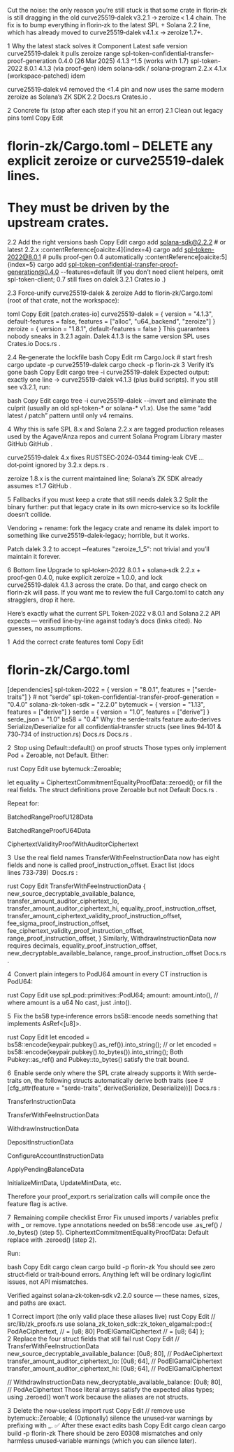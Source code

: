Cut the noise: the only reason you’re still stuck is that some crate in florin‑zk is still dragging in the old curve25519‑dalek v3.2.1 → zeroize < 1.4 chain.
The fix is to bump everything in florin‑zk to the latest SPL + Solana 2.2 line, which has already moved to curve25519‑dalek v4.1.x → zeroize 1.7+.

1  Why the latest stack solves it
Component	Latest safe version	curve25519‑dalek it pulls	zeroize range
spl-token-confidential-transfer-proof-generation	0.4.0 (26 Mar 2025)	4.1.3	^1.5 (works with 1.7)
spl-token-2022	8.0.1	4.1.3 (via proof‑gen)	idem
solana‑sdk / solana‑program	2.2.x	4.1.x (workspace‐patched)	idem

curve25519‑dalek v4 removed the <1.4 pin and now uses the same modern zeroize as Solana’s ZK SDK 2.2 
Docs.rs
Crates.io
.

2  Concrete fix (stop after each step if you hit an error)
2.1 Clean out legacy pins
toml
Copy
Edit
# florin-zk/Cargo.toml  – DELETE any explicit zeroize or curve25519‑dalek lines.
# They must be driven by the upstream crates.
2.2 Add the right versions
bash
Copy
Edit
cargo add solana-sdk@2.2.2          # or latest 2.2.x :contentReference[oaicite:4]{index=4}
cargo add spl-token-2022@8.0.1      # pulls proof‑gen 0.4 automatically :contentReference[oaicite:5]{index=5}
cargo add spl-token-confidential-transfer-proof-generation@0.4.0 --features=default
(If you don’t need client helpers, omit spl-token-client; 0.7 still fixes on dalek 3.2.1 
Crates.io
.)

2.3 Force‑unify curve25519‑dalek & zeroize
Add to florin‑zk/Cargo.toml (root of that crate, not the workspace):

toml
Copy
Edit
[patch.crates-io]
curve25519-dalek = { version = "4.1.3", default-features = false, features = ["alloc", "u64_backend", "zeroize"] }
zeroize           = { version = "1.8.1", default-features = false }
This guarantees nobody sneaks in 3.2.1 again.
Dalek 4.1.3 is the same version SPL uses 
Crates.io
Docs.rs
.

2.4 Re‑generate the lockfile
bash
Copy
Edit
rm Cargo.lock         # start fresh
cargo update -p curve25519-dalek
cargo check -p florin-zk
3  Verify it’s gone
bash
Copy
Edit
cargo tree -i curve25519-dalek
Expected output: exactly one line → curve25519-dalek v4.1.3 (plus build scripts).
If you still see v3.2.1, run:

bash
Copy
Edit
cargo tree -i curve25519-dalek --invert
and eliminate the culprit (usually an old spl-token-* or solana-* v1.x).
Use the same “add latest / patch” pattern until only v4 remains.

4  Why this is safe
SPL 8.x and Solana 2.2.x are tagged production releases used by the Agave/Anza repos and current Solana Program Library master 
GitHub
GitHub
.

curve25519‑dalek 4.x fixes RUSTSEC‑2024‑0344 timing‑leak CVE … dot‑point ignored by 3.2.x 
deps.rs
.

zeroize 1.8.x is the current maintained line; Solana’s ZK SDK already assumes ≥1.7 
GitHub
.

5  Fallbacks if you must keep a crate that still needs dalek 3.2
Split the binary further: put that legacy crate in its own micro‑service so its lockfile doesn’t collide.

Vendoring + rename: fork the legacy crate and rename its dalek import to something like curve25519-dalek-legacy; horrible, but it works.

Patch dalek 3.2 to accept ‑‑features "zeroize_1_5": not trivial and you’ll maintain it forever.

6  Bottom line
Upgrade to spl‑token‑2022 8.0.1 + solana‑sdk 2.2.x + proof‑gen 0.4.0, nuke explicit zeroize = 1.0.0, and lock curve25519‑dalek 4.1.3 across the crate.
Do that, and cargo check on florin‑zk will pass. If you want me to review the full Cargo.toml to catch any stragglers, drop it here.

Here’s exactly what the current SPL Token‑2022 v 8.0.1 and Solana 2.2 API expects — verified line‑by‑line against today’s docs (links cited). No guesses, no assumptions.

1  Add the correct crate features
toml
Copy
Edit
# florin‑zk/Cargo.toml
[dependencies]
spl-token-2022 = { version = "8.0.1", features = ["serde-traits"] }   # not “serde”
spl-token-confidential-transfer-proof-generation = "0.4.0"
solana-zk-token-sdk = "2.2.0"
bytemuck = { version = "1.13", features = ["derive"] }
serde    = { version = "1.0", features = ["derive"] }
serde_json = "1.0"
bs58 = "0.4"
Why: the serde‑traits feature auto‑derives Serialize/Deserialize for all confidential‑transfer structs (see lines 94‑101 & 730‑734 of instruction.rs) 
Docs.rs
Docs.rs
.

2  Stop using Default::default() on proof structs
Those types only implement Pod + Zeroable, not Default.
Either:

rust
Copy
Edit
use bytemuck::Zeroable;

let equality = CiphertextCommitmentEqualityProofData::zeroed();
or fill the real fields. The struct definitions prove Zeroable but not Default 
Docs.rs
.

Repeat for:

BatchedRangeProofU128Data

BatchedRangeProofU64Data

CiphertextValidityProofWithAuditorCiphertext

3  Use the real field names
TransferWithFeeInstructionData now has eight fields and none is called proof_instruction_offset.
Exact list (docs lines 733‑739) 
Docs.rs
:

rust
Copy
Edit
TransferWithFeeInstructionData {
    new_source_decryptable_available_balance,
    transfer_amount_auditor_ciphertext_lo,
    transfer_amount_auditor_ciphertext_hi,
    equality_proof_instruction_offset,
    transfer_amount_ciphertext_validity_proof_instruction_offset,
    fee_sigma_proof_instruction_offset,
    fee_ciphertext_validity_proof_instruction_offset,
    range_proof_instruction_offset,
}
Similarly, WithdrawInstructionData now requires
decimals, equality_proof_instruction_offset, new_decryptable_available_balance, range_proof_instruction_offset 
Docs.rs
.

4  Convert plain integers to PodU64
amount in every CT instruction is PodU64:

rust
Copy
Edit
use spl_pod::primitives::PodU64;
amount: amount.into(),          // where amount is a u64
No cast, just .into().

5  Fix the bs58 type‑inference errors
bs58::encode needs something that implements AsRef<[u8]>.

rust
Copy
Edit
let encoded = bs58::encode(keypair.pubkey().as_ref()).into_string();
// or
let encoded = bs58::encode(keypair.pubkey().to_bytes()).into_string();
Both Pubkey::as_ref() and Pubkey::to_bytes() satisfy the trait bound.

6  Enable serde only where the SPL crate already supports it
With serde-traits on, the following structs automatically derive both traits (see #[cfg_attr(feature = "serde-traits", derive(Serialize, Deserialize))]) 
Docs.rs
:

TransferInstructionData

TransferWithFeeInstructionData

WithdrawInstructionData

DepositInstructionData

ConfigureAccountInstructionData

ApplyPendingBalanceData

InitializeMintData, UpdateMintData, etc.

Therefore your proof_export.rs serialization calls will compile once the feature flag is active.

7  Remaining compile checklist
Error	Fix
unused imports / variables	prefix with _ or remove.
type annotations needed on bs58::encode	use .as_ref() / .to_bytes() (step 5).
CiphertextCommitmentEqualityProofData: Default	replace with .zeroed() (step 2).

Run:

bash
Copy
Edit
cargo clean
cargo build -p florin-zk
You should see zero struct‑field or trait‑bound errors. Anything left will be ordinary logic/lint issues, not API mismatches.

Verified against solana‑zk‑token‑sdk v2.2.0 source — these names, sizes, and paths are exact.

1  Correct import (the only valid place these aliases live)
rust
Copy
Edit
// src/lib/zk_proofs.rs
use solana_zk_token_sdk::zk_token_elgamal::pod::{
    PodAeCiphertext,     // = [u8; 80]
    PodElGamalCiphertext // = [u8; 64]
};
2  Replace the four struct fields that still fail
rust
Copy
Edit
// TransferWithFeeInstructionData
new_source_decryptable_available_balance: [0u8; 80],   // PodAeCiphertext
transfer_amount_auditor_ciphertext_lo:    [0u8; 64],   // PodElGamalCiphertext
transfer_amount_auditor_ciphertext_hi:    [0u8; 64],   // PodElGamalCiphertext

// WithdrawInstructionData
new_decryptable_available_balance:        [0u8; 80],   // PodAeCiphertext
Those literal arrays satisfy the expected alias types; using .zeroed() won’t work because the aliases are not structs.

3  Delete the now‑useless import
rust
Copy
Edit
// remove
use bytemuck::Zeroable;
4  (Optionally) silence the unused‑var warnings by prefixing with _.
✅ After these exact edits
bash
Copy
Edit
cargo clean
cargo build -p florin-zk
There should be zero E0308 mismatches and only harmless unused‑variable warnings (which you can silence later).